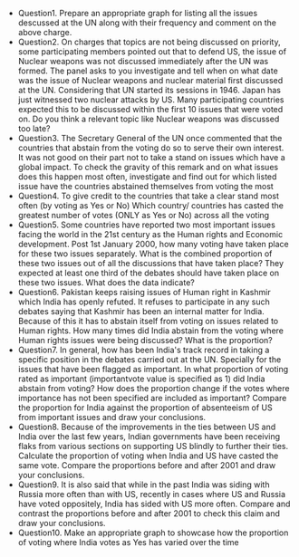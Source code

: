 - Question1. Prepare an appropriate graph for listing all the issues descussed at the UN along with their frequency and comment on the above charge.
- Question2. On charges that topics are not being discussed on priority, some participating members pointed out that to defend US, the issue of Nuclear weapons was not discussed immediately after the UN was formed. The panel asks to you investigate and tell when on what date was the issue of Nuclear weapons and nuclear material first discussed at the UN.
	Considering that UN started its sessions in 1946. Japan has just witnessed two nuclear attacks by US. Many participating countries expected this to be discussed within the first 10 issues that were voted on. Do you think a relevant topic like Nuclear weapons was discussed too late?
- Question3. The Secretary General of the UN once commented that the countries that abstain from the voting do so to serve their own interest. It was not good on their part not to take a stand on issues which have a global impact. To check the gravity of this remark and on what issues does this happen most often, investigate and find out for which listed issue have the countries abstained themselves from voting the most
- Question4. To give credit to the countries that take a clear stand most often (by voting as Yes or No) Which country/ countries has casted the greatest number of votes (ONLY as Yes or No) across all the voting
- Question5. Some countries have reported two most important issues facing the world in the 21st century as the Human rights and Economic development. Post 1st January 2000, how many voting have taken place for these two issues separately. What is the combined proportion of these two issues out of all the discussions that have taken place? They expected at least one third of the debates should have taken place on these two issues. What does the data indicate?
- Question6. Pakistan keeps raising issues of Human right in Kashmir which India has openly refuted. It refuses to participate in any such debates saying that Kashmir has been an internal matter for India. Because of this it has to abstain itself from voting on issues related to Human rights. How many times did India abstain from the voting where Human rights issues were being discussed? What is the proportion?
- Question7. In general, how has been India's track record in taking a specific position in the debates carried out at the UN. Specially for the issues that have been flagged as important. In what proportion of voting rated as important (importantvote value is specified as 1) did India abstain from voting? How does the proportion change if the votes where importance has not been specified are included as important? Compare the proportion for India against the proportion of absenteeism of US from important issues
and draw your conclusions.
- Question8. Because of the improvements in the ties between US and India over the last few years, Indian governments have been receiving flaks from various sections on supporting US blindly to further their ties. Calculate the proportion of voting when India and US have casted the same vote. Compare the proportions before and after 2001 and draw your conclusions.
- Question9. It is also said that while in the past India was siding with Russia more often than with US, recently in cases where US and Russia have voted oppositely, India has sided with US more often. Compare and contrast the proportions before and after 2001 to check this claim and draw your conclusions.
- Question10. Make an appropriate graph to showcase how the proportion of voting where India votes as Yes has varied over the time
